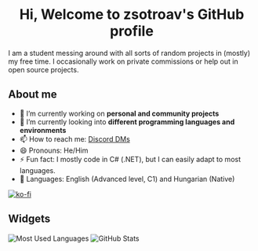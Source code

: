 <h1 align="center">Hi, Welcome to zsotroav's GitHub profile</h1>

I am a student messing around with all sorts of random projects in (mostly) my free time. I occasionally work on private commissions or help out in open source projects.

<h2>About me</h2>

- 🔭 I’m currently working on **personal and community projects**
- 🌱 I’m currently looking into **different programming languages and environments**
- 📫 How to reach me: [Discord DMs](https://discord.com/users/389315198391025666)
- 😄 Pronouns: He/Him
- ⚡ Fun fact: I mostly code in C# (.NET), but I can easily adapt to most languages.
- 💬 Languages: English (Advanced level, C1) and Hungarian (Native)

[![ko-fi](https://ko-fi.com/img/githubbutton_sm.svg)](https://ko-fi.com/Q5Q0M8XY)

<h2>Widgets</h2>

<img align="center" src="https://github-readme-stats-zsotroav.vercel.app/api/top-langs?username=zsotroav&show_icons=true&theme=radical&locale=en&layout=compact" alt="Most Used Languages" />

<img align="center" src="https://github-readme-stats-zsotroav.vercel.app/api?username=zsotroav&show_icons=true&theme=radical&locale=en&count_private=true" alt="GitHub Stats" />
